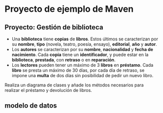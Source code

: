 # Proyecto de ejemplo de Maven
## Proyecto: Gestión de biblioteca

- Una **biblioteca** tiene **copias** de **libros**. Estos últimos se caracterizan por su **nombre**, **tipo** (novela, teatro, poesía, ensayo), **editorial**, **año** y **autor**.
- Los **autores** se caracterizan por su **nombre**, **nacionalidad** y **fecha de nacimiento**.
Cada **copia** tiene un **identificador**, y puede estar en la **biblioteca**, **prestada**, con **retraso** o en **reparación**.
- Los **lectores** pueden tener un máximo de 3 **libros** en **préstamo**.
Cada **libro** se presta un máximo de 30 días, por cada día de retraso, se impone una **multa**  de dos días sin posibilidad de pedir un nuevo libro.

Realiza un diagrama de clases y añade los métodos necesarios para realizar el préstamo y devolución de libros.

## modelo de datos
